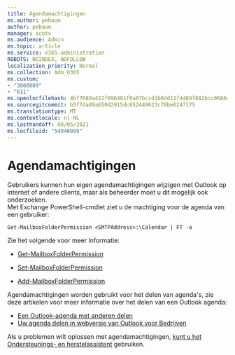 ```yaml
---
title: Agendamachtigingen
ms.author: pebaum
author: pebaum
manager: scotv
ms.audience: Admin
ms.topic: article
ms.service: o365-administration
ROBOTS: NOINDEX, NOFOLLOW
localization_priority: Normal
ms.collection: Adm_O365
ms.custom:
- "3800009"
- "611"
ms.openlocfilehash: 4bf7680a422f096401f0a87bccd1b8dd11f4489f882bcc06864e37d6a248438c
ms.sourcegitcommit: b5f7da89a650d2915dc652449623c78be6247175
ms.translationtype: MT
ms.contentlocale: nl-NL
ms.lasthandoff: 08/05/2021
ms.locfileid: "54046099"
---
```

# <a name="calendar-permissions"></a>Agendamachtigingen

Gebruikers kunnen hun eigen agendamachtigingen wijzigen met Outlook op internet of andere clients, maar als beheerder moet u dit mogelijk ook onderzoeken.  
Met Exchange PowerShell-cmdlet ziet u de machtiging voor de agenda van een gebruiker:

`Get-MailboxFolderPermission <SMTPAddress>:\Calendar | FT -a`

Zie het volgende voor meer informatie:

- [Get-MailboxFolderPermission](https://docs.microsoft.com/powershell/module/exchange/get-mailboxfolderpermission?view=exchange-ps)

- [Set-MailboxFolderPermission](https://docs.microsoft.com/powershell/module/exchange/set-mailboxfolderpermission?view=exchange-ps)

- [Add-MailboxFolderPermission](https://office.visualstudio.com/DefaultCollection/MAX/_queries/query/Add-MailboxFolderPermission)

Agendamachtigingen worden gebruikt voor het delen van agenda's, zie deze artikelen voor meer informatie over het delen van een Outlook agenda:

- [Een Outlook-agenda met anderen delen](https://support.office.com/article/353ed2c1-3ec5-449d-8c73-6931a0adab88)
- [Uw agenda delen in webversie van Outlook voor Bedrijven](https://support.office.com/article/7ecef8ae-139c-40d9-bae2-a23977ee58d5)

Als u problemen wilt oplossen met agendamachtigingen, [kunt u het Ondersteunings- en herstelassistent](https://support.microsoft.com/office/e90bb691-c2a7-4697-a94f-88836856c72f) gebruiken.